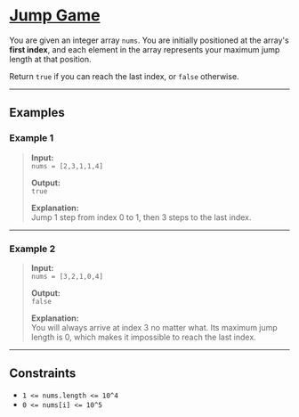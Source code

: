 # [Jump Game](https://leetcode.com/problems/jump-game/)

You are given an integer array `nums`. You are initially positioned at the array's **first index**, and each element in the array represents your maximum jump length at that position.

Return `true` if you can reach the last index, or `false` otherwise.

---

## Examples

### Example 1
> **Input:**  
> `nums = [2,3,1,1,4]`  
>  
> **Output:**  
> `true`  
>  
> **Explanation:**  
> Jump 1 step from index 0 to 1, then 3 steps to the last index.

---

### Example 2
> **Input:**  
> `nums = [3,2,1,0,4]`  
>  
> **Output:**  
> `false`  
>  
> **Explanation:**  
> You will always arrive at index 3 no matter what. Its maximum jump length is 0, which makes it impossible to reach the last index.

---

## Constraints
- `1 <= nums.length <= 10^4`
- `0 <= nums[i] <= 10^5`
